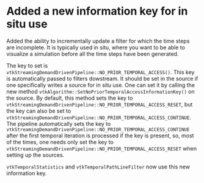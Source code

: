 #  Added a new information key for in situ use

Added the ability to incrementally update a filter for which the
time steps are incomplete. It is typically used in situ, where
you want to be able to visualize a simulation before all the time
steps have been generated.

The key to set is `vtkStreamingDemandDrivenPipeline::NO_PRIOR_TEMPORAL_ACCESS()`.
This key is automatically passed to filters dowstream. It should be set in the source
if one specifically writes a source for in situ use. One can set it by calling the new method
`vtkAlgorithm::SetNoPriorTemporalAccessInformationKey()` on the source.
By default, this method sets the key to
`vtkStreamingDemandDrivenPipeline::NO_PRIOR_TEMPORAL_ACCESS_RESET`, but the key can also be set to
`vtkStreamingDemandDrivenPipeline::NO_PRIOR_TEMPORAL_ACCESS_CONTINUE`.
The pipeline automatically sets the key to
`vtkStreamingDemandDrivenPipeline::NO_PRIOR_TEMPORAL_ACCESS_CONTINUE` after the first temporal
iteration is processed if the key is present, so, most of the times, one needs only set the key to
`vtkStreamingDemandDrivenPipeline::NO_PRIOR_TEMPORAL_ACCESS_RESET` when setting up the sources.

`vtkTemporalStatistics` and `vtkTemporalPathLineFilter` now use this new information key.

